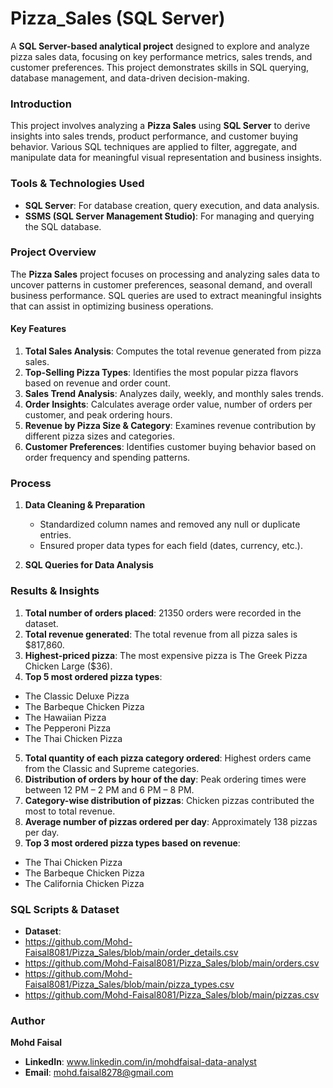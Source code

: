 # Pizza_Sales (SQL Server)

A **SQL Server-based analytical project** designed to explore and analyze pizza sales data, focusing on key performance metrics, sales trends, and customer preferences. This project demonstrates skills in SQL querying, database management, and data-driven decision-making.

### **Introduction**
This project involves analyzing a **Pizza Sales** using **SQL Server** to derive insights into sales trends, product performance, and customer buying behavior. Various SQL techniques are applied to filter, aggregate, and manipulate data for meaningful visual representation and business insights.

### **Tools & Technologies Used**
- **SQL Server**: For database creation, query execution, and data analysis.
- **SSMS (SQL Server Management Studio)**: For managing and querying the SQL database.

### **Project Overview**
The **Pizza Sales** project focuses on processing and analyzing sales data to uncover patterns in customer preferences, seasonal demand, and overall business performance. SQL queries are used to extract meaningful insights that can assist in optimizing business operations.

#### **Key Features**
1. **Total Sales Analysis**: Computes the total revenue generated from pizza sales.
2. **Top-Selling Pizza Types**: Identifies the most popular pizza flavors based on revenue and order count.
3. **Sales Trend Analysis**: Analyzes daily, weekly, and monthly sales trends.
4. **Order Insights**: Calculates average order value, number of orders per customer, and peak ordering hours.
5. **Revenue by Pizza Size & Category**: Examines revenue contribution by different pizza sizes and categories.
6. **Customer Preferences**: Identifies customer buying behavior based on order frequency and spending patterns.

### **Process**
1. **Data Cleaning & Preparation**
   - Standardized column names and removed any null or duplicate entries.
   - Ensured proper data types for each field (dates, currency, etc.).

2. **SQL Queries for Data Analysis**

### **Results & Insights**

1. **Total number of orders placed**: 21350 orders were recorded in the dataset.
2. **Total revenue generated**: The total revenue from all pizza sales is $817,860.
3. **Highest-priced pizza**: The most expensive pizza is The Greek Pizza Chicken Large ($36).
4. **Top 5 most ordered pizza types**:
- The Classic Deluxe Pizza
- The Barbeque Chicken Pizza
- The Hawaiian Pizza
- The Pepperoni Pizza
- The Thai Chicken Pizza
5. **Total quantity of each pizza category ordered**: Highest orders came from the Classic and Supreme categories.
6. **Distribution of orders by hour of the day**: Peak ordering times were between 12 PM – 2 PM and 6 PM – 8 PM.
7. **Category-wise distribution of pizzas**: Chicken pizzas contributed the most to total revenue.
8. **Average number of pizzas ordered per day**: Approximately 138 pizzas per day.
9. **Top 3 most ordered pizza types based on revenue**:
- The Thai Chicken Pizza
- The Barbeque Chicken Pizza
- The California Chicken Pizza

### **SQL Scripts & Dataset**
- **Dataset**:
- https://github.com/Mohd-Faisal8081/Pizza_Sales/blob/main/order_details.csv
- https://github.com/Mohd-Faisal8081/Pizza_Sales/blob/main/orders.csv
- https://github.com/Mohd-Faisal8081/Pizza_Sales/blob/main/pizza_types.csv
- https://github.com/Mohd-Faisal8081/Pizza_Sales/blob/main/pizzas.csv

### **Author**
**Mohd Faisal**
- **LinkedIn**: www.linkedin.com/in/mohdfaisal-data-analyst
- **Email**: mohd.faisal8278@gmail.com
